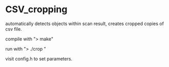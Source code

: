 # CSV_cropping
automatically detects objects within scan result, creates cropped copies of csv file.

compile with "> make"

run with "> ./crop <filename>"

visit config.h to set parameters.
